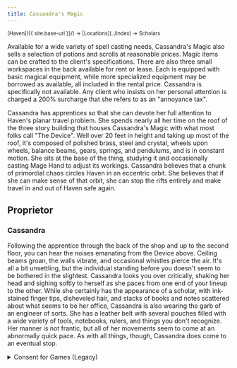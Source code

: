 ```yaml
---
title: Cassandra's Magic
---
```


<span style="font-size:smaller;">
  [Haven]({{ site.base-url }}/) -> [Locations](../index) -> Scholars
</span>

Available for a wide variety of spell casting needs, Cassandra's Magic also sells a selection of potions and scrolls at reasonable prices.  Magic items can be crafted to the client's specifications.  There are also three small workspaces in the back available for rent or lease.  Each is equipped with basic magical equipment, while more specialized equipment may be borrowed as available, all included in the rental price.  Cassandra is specifically not available.  Any client who insists on her personal attention is charged a 200% surcharge that she refers to as an "annoyance tax".

Cassandra has apprentices so that she can devote her full attention to Haven's planar travel problem.  She spends nearly all her time on the roof of the three story building that houses Cassandra's Magic with what most folks call "The Device".  Well over 20 feet in height and taking up most of the roof, it's composed of polished brass, steel and crystal, wheels upon wheels, balance beams, gears, springs, and pendulums, and is in constant motion.  She sits at the base of the thing, studying it and occasionally casting Mage Hand to adjust its workings.  Cassandra believes that a chunk of primordial chaos circles Haven in an eccentric orbit.  She believes that if she can make sense of that orbit, she can stop the rifts entirely and make travel in and out of Haven safe again.

## Proprietor

### Cassandra

Following the apprentice through the back of the shop and up to the second floor, you can hear the noises emanating from the Device above.  Ceiling beams groan, the walls vibrate, and occasional whistles pierce the air.  It's all a bit unsettling, but the individual standing before you doesn't seem to be bothered in the slightest.  Cassandra looks you over critically, shaking her head and sighing softly to herself as she paces from one end of your lineup to the other.  While she certainly has the appearance of a scholar, with ink-stained finger tips, disheveled hair, and stacks of books and notes scattered about what seems to be her office, Cassandra is also wearing the garb of an engineer of sorts.  She has a leather belt with several pouches filled with a wide variety of tools, notebooks, rulers, and things you don't recognize.  Her manner is not frantic, but all of her movements seem to come at an abnormally quick pace.  As with all things, though, Cassandra does come to an eventual stop.

<details>
<summary>Consent for Games (Legacy)</summary>

## Consent for Games

(**x** indicates an item that PCs might encounter in this location)

### Real Life Issues Used as Fantasy

| [x] Genocide | [&nbsp; ] Sexual Assault | [&nbsp; ] Police Oppression |
| [&nbsp; ] Racism | [&nbsp; ] Religious Intolerance | [&nbsp; ] Homelessness |
| [x] Sexism | [x] Pregnancy and Abortion | [x] Natural Disasters |
| [x] Homophobia | [x]Government Corruption | |

### Romance

|                                      | References | Romantic Gestures | PDAs* |
| ---                                  | :-:        | :-:               | :-:   |
| Opposite (or very different) Genders | [x]        | [x]               | [x]   |
| Same (or very similar) Genders       | [x]        | [x]               | [x]   |
| Humanoid and Sentient Non-Humanoid   | [x]        | [x]               | [x]   |
                                              
\* - Public Displays of Affection

### Other Activities

| [x] Gambling | [x] Drinking Alcohol | [&nbsp; ] Use of Illicit Drugs | [x] Casual Sex |

### Triggers

| [&nbsp; ] Insects | [&nbsp; ] Harm to Children | [&nbsp; ] Cancer/Disease | [&nbsp; ] Filth  |
| [&nbsp; ] Blood   | [&nbsp; ] Harm to Animals  | [&nbsp; ] Terrorism      | [&nbsp; ] Famine |
| [&nbsp; ] Gore    | [&nbsp; ] Torture          | [&nbsp; ] Cannibalism    |                  |

</details>
